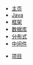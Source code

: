 <!-- _navbar.md -->

* [主页](/)
* [Java](/java/) 
  <!-- * [基础](/doc/java/base.md)
  * [JVM](/doc/java/jvm.md)  -->
  <!-- * [Netty](/doc/java/netty.md) -->
* [框架](/frame/)
* [数据库](/sql/)
* [分布式](/cloud/)
* [中间件](/middle/)
<!-- * [源码](/analysis/) -->
<!-- * [算法](/algorithm/) -->
* [项目](/program/)
<!-- * [资料](/docment/) -->

